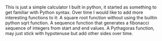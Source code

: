This is just a simple calculator I built in python, it started as something to get familiar with Python syntax.
Over time I would like to add more interesting functions to it:
A square root function without using the builtin python sqrt function.
A sequence function that generates a fibonacci sequence of integers from start and end values.
A Pythagoras function, may just stick with hypotenuse but add other sides over time.

